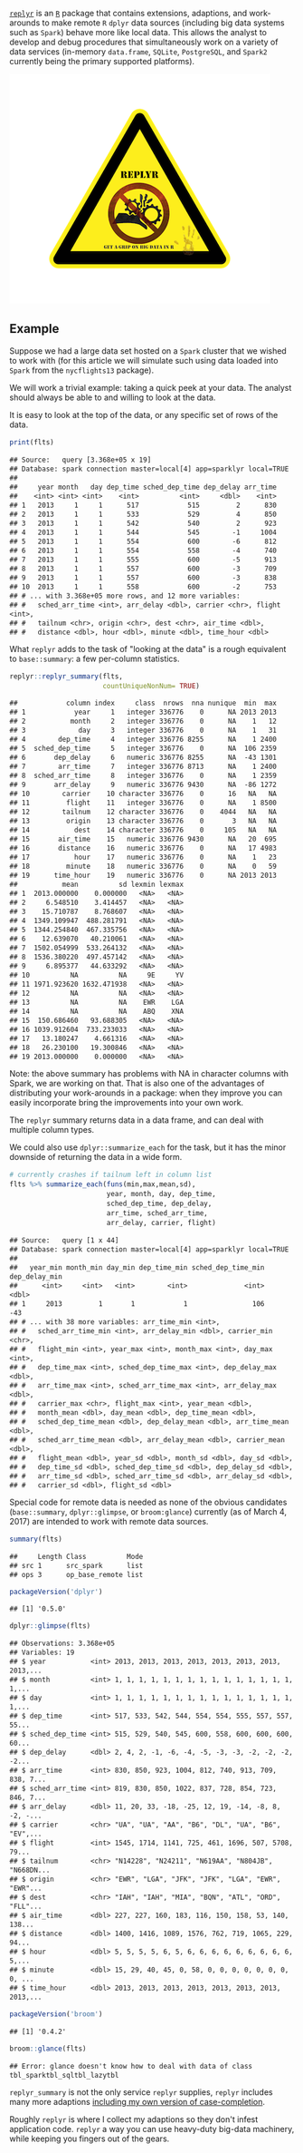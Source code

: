 [`replyr`](https://github.com/WinVector/replyr) is an [`R`](https://cran.r-project.org) package that contains extensions, adaptions, and work-arounds to make remote `R` `dplyr` data sources (including big data systems such as `Spark`) behave more like local data. This allows the analyst to develop and debug procedures that simultaneously work on a variety of data services (in-memory `data.frame`, `SQLite`, `PostgreSQL`, and `Spark2` currently being the primary supported platforms).

![](replyrs.png)

Example
-------

Suppose we had a large data set hosted on a `Spark` cluster that we wished to work with (for this article we will simulate such using data loaded into `Spark` from the `nycflights13` package).

We will work a trivial example: taking a quick peek at your data. The analyst should always be able to and willing to look at the data.

It is easy to look at the top of the data, or any specific set of rows of the data.

``` r
print(flts)
```

    ## Source:   query [3.368e+05 x 19]
    ## Database: spark connection master=local[4] app=sparklyr local=TRUE
    ## 
    ##     year month   day dep_time sched_dep_time dep_delay arr_time
    ##    <int> <int> <int>    <int>          <int>     <dbl>    <int>
    ## 1   2013     1     1      517            515         2      830
    ## 2   2013     1     1      533            529         4      850
    ## 3   2013     1     1      542            540         2      923
    ## 4   2013     1     1      544            545        -1     1004
    ## 5   2013     1     1      554            600        -6      812
    ## 6   2013     1     1      554            558        -4      740
    ## 7   2013     1     1      555            600        -5      913
    ## 8   2013     1     1      557            600        -3      709
    ## 9   2013     1     1      557            600        -3      838
    ## 10  2013     1     1      558            600        -2      753
    ## # ... with 3.368e+05 more rows, and 12 more variables:
    ## #   sched_arr_time <int>, arr_delay <dbl>, carrier <chr>, flight <int>,
    ## #   tailnum <chr>, origin <chr>, dest <chr>, air_time <dbl>,
    ## #   distance <dbl>, hour <dbl>, minute <dbl>, time_hour <dbl>

What `replyr` adds to the task of "looking at the data" is a rough equivalent to `base::summary`: a few per-column statistics.

``` r
replyr::replyr_summary(flts, 
                       countUniqueNonNum= TRUE)
```

    ##            column index     class  nrows  nna nunique  min  max
    ## 1            year     1   integer 336776    0      NA 2013 2013
    ## 2           month     2   integer 336776    0      NA    1   12
    ## 3             day     3   integer 336776    0      NA    1   31
    ## 4        dep_time     4   integer 336776 8255      NA    1 2400
    ## 5  sched_dep_time     5   integer 336776    0      NA  106 2359
    ## 6       dep_delay     6   numeric 336776 8255      NA  -43 1301
    ## 7        arr_time     7   integer 336776 8713      NA    1 2400
    ## 8  sched_arr_time     8   integer 336776    0      NA    1 2359
    ## 9       arr_delay     9   numeric 336776 9430      NA  -86 1272
    ## 10        carrier    10 character 336776    0      16   NA   NA
    ## 11         flight    11   integer 336776    0      NA    1 8500
    ## 12        tailnum    12 character 336776    0    4044   NA   NA
    ## 13         origin    13 character 336776    0       3   NA   NA
    ## 14           dest    14 character 336776    0     105   NA   NA
    ## 15       air_time    15   numeric 336776 9430      NA   20  695
    ## 16       distance    16   numeric 336776    0      NA   17 4983
    ## 17           hour    17   numeric 336776    0      NA    1   23
    ## 18         minute    18   numeric 336776    0      NA    0   59
    ## 19      time_hour    19   numeric 336776    0      NA 2013 2013
    ##           mean          sd lexmin lexmax
    ## 1  2013.000000    0.000000   <NA>   <NA>
    ## 2     6.548510    3.414457   <NA>   <NA>
    ## 3    15.710787    8.768607   <NA>   <NA>
    ## 4  1349.109947  488.281791   <NA>   <NA>
    ## 5  1344.254840  467.335756   <NA>   <NA>
    ## 6    12.639070   40.210061   <NA>   <NA>
    ## 7  1502.054999  533.264132   <NA>   <NA>
    ## 8  1536.380220  497.457142   <NA>   <NA>
    ## 9     6.895377   44.633292   <NA>   <NA>
    ## 10          NA          NA     9E     YV
    ## 11 1971.923620 1632.471938   <NA>   <NA>
    ## 12          NA          NA   <NA>   <NA>
    ## 13          NA          NA    EWR    LGA
    ## 14          NA          NA    ABQ    XNA
    ## 15  150.686460   93.688305   <NA>   <NA>
    ## 16 1039.912604  733.233033   <NA>   <NA>
    ## 17   13.180247    4.661316   <NA>   <NA>
    ## 18   26.230100   19.300846   <NA>   <NA>
    ## 19 2013.000000    0.000000   <NA>   <NA>

Note: the above summary has problems with NA in character columns with Spark, we are working on that. That is also one of the advantages of distributing your work-arounds in a package: when they improve you can easily incorporate bring the improvements into your own work.

The `replyr` summary returns data in a data frame, and can deal with multiple column types.

We could also use `dplyr::summarize_each` for the task, but it has the minor downside of returning the data in a wide form.

``` r
# currently crashes if tailnum left in column list 
flts %>% summarize_each(funs(min,max,mean,sd),
                        year, month, day, dep_time,
                        sched_dep_time, dep_delay, 
                        arr_time, sched_arr_time, 
                        arr_delay, carrier, flight)
```

    ## Source:   query [1 x 44]
    ## Database: spark connection master=local[4] app=sparklyr local=TRUE
    ## 
    ##   year_min month_min day_min dep_time_min sched_dep_time_min dep_delay_min
    ##      <int>     <int>   <int>        <int>              <int>         <dbl>
    ## 1     2013         1       1            1                106           -43
    ## # ... with 38 more variables: arr_time_min <int>,
    ## #   sched_arr_time_min <int>, arr_delay_min <dbl>, carrier_min <chr>,
    ## #   flight_min <int>, year_max <int>, month_max <int>, day_max <int>,
    ## #   dep_time_max <int>, sched_dep_time_max <int>, dep_delay_max <dbl>,
    ## #   arr_time_max <int>, sched_arr_time_max <int>, arr_delay_max <dbl>,
    ## #   carrier_max <chr>, flight_max <int>, year_mean <dbl>,
    ## #   month_mean <dbl>, day_mean <dbl>, dep_time_mean <dbl>,
    ## #   sched_dep_time_mean <dbl>, dep_delay_mean <dbl>, arr_time_mean <dbl>,
    ## #   sched_arr_time_mean <dbl>, arr_delay_mean <dbl>, carrier_mean <dbl>,
    ## #   flight_mean <dbl>, year_sd <dbl>, month_sd <dbl>, day_sd <dbl>,
    ## #   dep_time_sd <dbl>, sched_dep_time_sd <dbl>, dep_delay_sd <dbl>,
    ## #   arr_time_sd <dbl>, sched_arr_time_sd <dbl>, arr_delay_sd <dbl>,
    ## #   carrier_sd <dbl>, flight_sd <dbl>

Special code for remote data is needed as none of the obvious candidates (`base::summary`, `dplyr::glimpse`, or `broom:glance`) currently (as of March 4, 2017) are intended to work with remote data sources.

``` r
summary(flts)
```

    ##     Length Class          Mode
    ## src 1      src_spark      list
    ## ops 3      op_base_remote list

``` r
packageVersion('dplyr')
```

    ## [1] '0.5.0'

``` r
dplyr::glimpse(flts)
```

    ## Observations: 3.368e+05
    ## Variables: 19
    ## $ year           <int> 2013, 2013, 2013, 2013, 2013, 2013, 2013, 2013,...
    ## $ month          <int> 1, 1, 1, 1, 1, 1, 1, 1, 1, 1, 1, 1, 1, 1, 1, 1,...
    ## $ day            <int> 1, 1, 1, 1, 1, 1, 1, 1, 1, 1, 1, 1, 1, 1, 1, 1,...
    ## $ dep_time       <int> 517, 533, 542, 544, 554, 554, 555, 557, 557, 55...
    ## $ sched_dep_time <int> 515, 529, 540, 545, 600, 558, 600, 600, 600, 60...
    ## $ dep_delay      <dbl> 2, 4, 2, -1, -6, -4, -5, -3, -3, -2, -2, -2, -2...
    ## $ arr_time       <int> 830, 850, 923, 1004, 812, 740, 913, 709, 838, 7...
    ## $ sched_arr_time <int> 819, 830, 850, 1022, 837, 728, 854, 723, 846, 7...
    ## $ arr_delay      <dbl> 11, 20, 33, -18, -25, 12, 19, -14, -8, 8, -2, -...
    ## $ carrier        <chr> "UA", "UA", "AA", "B6", "DL", "UA", "B6", "EV",...
    ## $ flight         <int> 1545, 1714, 1141, 725, 461, 1696, 507, 5708, 79...
    ## $ tailnum        <chr> "N14228", "N24211", "N619AA", "N804JB", "N668DN...
    ## $ origin         <chr> "EWR", "LGA", "JFK", "JFK", "LGA", "EWR", "EWR"...
    ## $ dest           <chr> "IAH", "IAH", "MIA", "BQN", "ATL", "ORD", "FLL"...
    ## $ air_time       <dbl> 227, 227, 160, 183, 116, 150, 158, 53, 140, 138...
    ## $ distance       <dbl> 1400, 1416, 1089, 1576, 762, 719, 1065, 229, 94...
    ## $ hour           <dbl> 5, 5, 5, 5, 6, 5, 6, 6, 6, 6, 6, 6, 6, 6, 6, 5,...
    ## $ minute         <dbl> 15, 29, 40, 45, 0, 58, 0, 0, 0, 0, 0, 0, 0, 0, ...
    ## $ time_hour      <dbl> 2013, 2013, 2013, 2013, 2013, 2013, 2013, 2013,...

``` r
packageVersion('broom')
```

    ## [1] '0.4.2'

``` r
broom::glance(flts)
```

    ## Error: glance doesn't know how to deal with data of class tbl_sparktbl_sqltbl_lazytbl

`replyr_summary` is not the only service `replyr` supplies, `replyr` includes many more adaptions [including my own version of case-completion](http://www.win-vector.com/blog/2017/02/the-zero-bug/).

Roughly `replyr` is where I collect my adaptions so they don't infest application code. `replyr` a way you can use heavy-duty big-data machinery, while keeping you fingers out of the gears.

